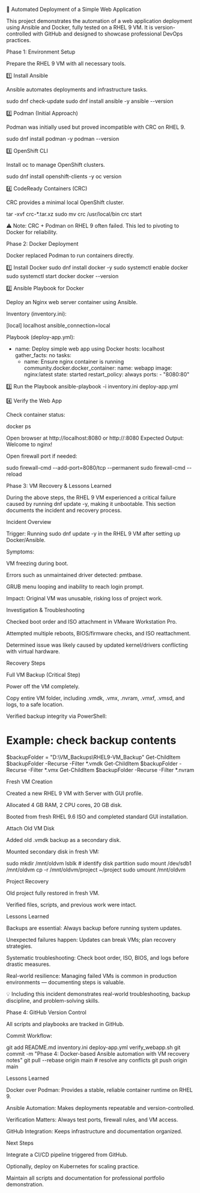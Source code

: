 🚀 Automated Deployment of a Simple Web Application

This project demonstrates the automation of a web application deployment using Ansible and Docker, fully tested on a RHEL 9 VM.
It is version-controlled with GitHub and designed to showcase professional DevOps practices.

Phase 1: Environment Setup

Prepare the RHEL 9 VM with all necessary tools.

1️⃣ Install Ansible

Ansible automates deployments and infrastructure tasks.

sudo dnf check-update
sudo dnf install ansible -y
ansible --version

2️⃣ Podman (Initial Approach)

Podman was initially used but proved incompatible with CRC on RHEL 9.

sudo dnf install podman -y
podman --version

3️⃣ OpenShift CLI

Install oc to manage OpenShift clusters.

sudo dnf install openshift-clients -y
oc version

4️⃣ CodeReady Containers (CRC)

CRC provides a minimal local OpenShift cluster.

tar -xvf crc-*.tar.xz
sudo mv crc /usr/local/bin
crc start


⚠️ Note: CRC + Podman on RHEL 9 often failed. This led to pivoting to Docker for reliability.

Phase 2: Docker Deployment

Docker replaced Podman to run containers directly.

1️⃣ Install Docker
sudo dnf install docker -y
sudo systemctl enable docker
sudo systemctl start docker
docker --version

2️⃣ Ansible Playbook for Docker

Deploy an Nginx web server container using Ansible.

Inventory (inventory.ini):

[local]
localhost ansible_connection=local


Playbook (deploy-app.yml):

- name: Deploy simple web app using Docker
  hosts: localhost
  gather_facts: no
  tasks:
    - name: Ensure nginx container is running
      community.docker.docker_container:
        name: webapp
        image: nginx:latest
        state: started
        restart_policy: always
        ports:
          - "8080:80"

3️⃣ Run the Playbook
ansible-playbook -i inventory.ini deploy-app.yml

4️⃣ Verify the Web App

Check container status:

docker ps


Open browser at http://localhost:8080 or http://<VM-IP>:8080
Expected Output: Welcome to nginx!

Open firewall port if needed:

sudo firewall-cmd --add-port=8080/tcp --permanent
sudo firewall-cmd --reload

Phase 3: VM Recovery & Lessons Learned

During the above steps, the RHEL 9 VM experienced a critical failure caused by running dnf update -y, making it unbootable. This section documents the incident and recovery process.

Incident Overview

Trigger: Running sudo dnf update -y in the RHEL 9 VM after setting up Docker/Ansible.

Symptoms:

VM freezing during boot.

Errors such as unmaintained driver detected: pmtbase.

GRUB menu looping and inability to reach login prompt.

Impact: Original VM was unusable, risking loss of project work.

Investigation & Troubleshooting

Checked boot order and ISO attachment in VMware Workstation Pro.

Attempted multiple reboots, BIOS/firmware checks, and ISO reattachment.

Determined issue was likely caused by updated kernel/drivers conflicting with virtual hardware.

Recovery Steps

Full VM Backup (Critical Step)

Power off the VM completely.

Copy entire VM folder, including .vmdk, .vmx, .nvram, .vmxf, .vmsd, and logs, to a safe location.

Verified backup integrity via PowerShell:

# Example: check backup contents
$backupFolder = "D:\VM_Backups\RHEL9-VM_Backup"
Get-ChildItem $backupFolder -Recurse -Filter *.vmdk
Get-ChildItem $backupFolder -Recurse -Filter *.vmx
Get-ChildItem $backupFolder -Recurse -Filter *.nvram


Fresh VM Creation

Created a new RHEL 9 VM with Server with GUI profile.

Allocated 4 GB RAM, 2 CPU cores, 20 GB disk.

Booted from fresh RHEL 9.6 ISO and completed standard GUI installation.

Attach Old VM Disk

Added old .vmdk backup as a secondary disk.

Mounted secondary disk in fresh VM:

sudo mkdir /mnt/oldvm
lsblk                       # identify disk partition
sudo mount /dev/sdb1 /mnt/oldvm
cp -r /mnt/oldvm/project ~/project
sudo umount /mnt/oldvm


Project Recovery

Old project fully restored in fresh VM.

Verified files, scripts, and previous work were intact.

Lessons Learned

Backups are essential: Always backup before running system updates.

Unexpected failures happen: Updates can break VMs; plan recovery strategies.

Systematic troubleshooting: Check boot order, ISO, BIOS, and logs before drastic measures.

Real-world resilience: Managing failed VMs is common in production environments — documenting steps is valuable.

💡 Including this incident demonstrates real-world troubleshooting, backup discipline, and problem-solving skills.

Phase 4: GitHub Version Control

All scripts and playbooks are tracked in GitHub.

Commit Workflow:

git add README.md inventory.ini deploy-app.yml verify_webapp.sh
git commit -m "Phase 4: Docker-based Ansible automation with VM recovery notes"
git pull --rebase origin main   # resolve any conflicts
git push origin main

Lessons Learned

Docker over Podman: Provides a stable, reliable container runtime on RHEL 9.

Ansible Automation: Makes deployments repeatable and version-controlled.

Verification Matters: Always test ports, firewall rules, and VM access.

GitHub Integration: Keeps infrastructure and documentation organized.

Next Steps

Integrate a CI/CD pipeline triggered from GitHub.

Optionally, deploy on Kubernetes for scaling practice.

Maintain all scripts and documentation for professional portfolio demonstration.
